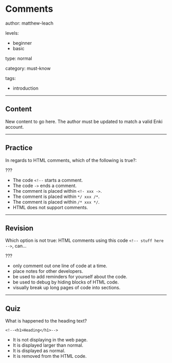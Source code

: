 # Comments
author: matthew-leach

levels:
  - beginner
  - basic

type: normal

category: must-know

tags:
  - introduction

---
## Content

New content to go here. The author must be updated to match a valid Enki account.

---
## Practice

In regards to HTML comments, which of the following is true?:

???

* The code `<!--` starts a comment.
* The code `->` ends a comment.
* The comment is placed within `<!- xxx ->`. 
* The comment is placed within `*/ xxx /*`.
* The comment is placed within `/* xxx */`.
* HTML does not support comments.

---
## Revision

Which option is not true: 
HTML comments using this code `<!-- stuff here -->`, can...

???

* only comment out one line of code at a time.
* place notes for other developers.
* be used to add reminders for yourself about the code.
* be used to debug by hiding blocks of HTML code.
* visually break up long pages of code into sections.

---
## Quiz

What is happened to the heading text?
```
<!--<h1>Heading</h1>-->
```

* It is not displaying in the web page.
* It is displayed larger than normal.
* It is displayed as normal.
* It is removed from the HTML code. 